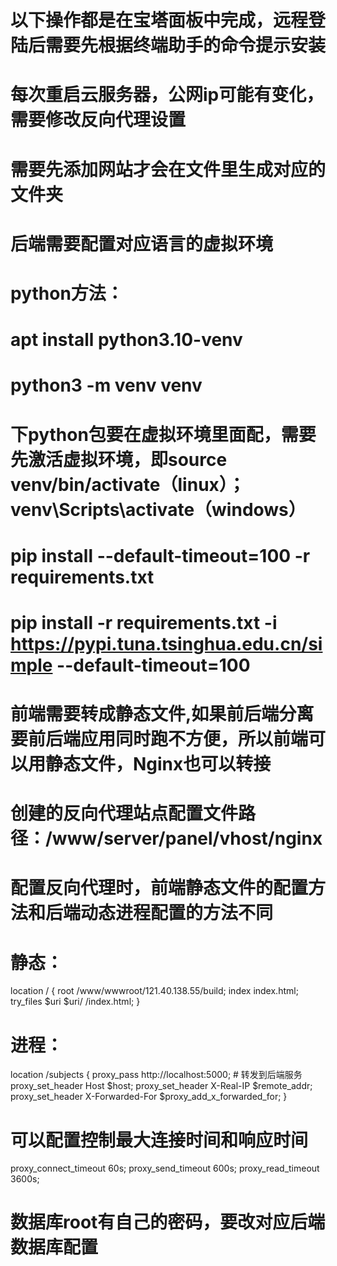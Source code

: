 # 以下操作都是在宝塔面板中完成，远程登陆后需要先根据终端助手的命令提示安装
# 每次重启云服务器，公网ip可能有变化，需要修改反向代理设置
# 需要先添加网站才会在文件里生成对应的文件夹
# 后端需要配置对应语言的虚拟环境
# python方法：
# apt install python3.10-venv 
# python3 -m venv venv
# 下python包要在虚拟环境里面配，需要先激活虚拟环境，即source venv/bin/activate（linux）；venv\Scripts\activate（windows）
# pip install --default-timeout=100 -r requirements.txt
# pip install -r requirements.txt -i https://pypi.tuna.tsinghua.edu.cn/simple --default-timeout=100
# 前端需要转成静态文件,如果前后端分离要前后端应用同时跑不方便，所以前端可以用静态文件，Nginx也可以转接
# 创建的反向代理站点配置文件路径：/www/server/panel/vhost/nginx
# 配置反向代理时，前端静态文件的配置方法和后端动态进程配置的方法不同
# 静态：
location / {
        root /www/wwwroot/121.40.138.55/build;
        index index.html;
        try_files $uri $uri/ /index.html;
    }
# 进程：
location /subjects {
        proxy_pass http://localhost:5000;  # 转发到后端服务
        proxy_set_header Host $host;
        proxy_set_header X-Real-IP $remote_addr;
        proxy_set_header X-Forwarded-For $proxy_add_x_forwarded_for;
    }
# 可以配置控制最大连接时间和响应时间
proxy_connect_timeout 60s;
proxy_send_timeout 600s;
proxy_read_timeout 3600s;
# 数据库root有自己的密码，要改对应后端数据库配置

